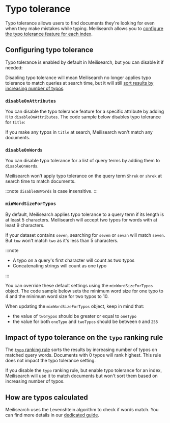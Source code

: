 # Typo tolerance

Typo tolerance allows users to find documents they're looking for even when they make mistakes while typing. Meilisearch allows you to [configure the typo tolerance feature for each index](/reference/api/typo_tolerance.md#update-typo-tolerance).

## Configuring typo tolerance

Typo tolerance is enabled by default in Meilisearch, but you can disable it if needed:

<CodeSamples id="typo_tolerance_guide_1" />

Disabling typo tolerance will mean Meilisearch no longer applies typo tolerance to match queries at search time, but it will still [sort results by increasing number of typos](#impact-of-typo-tolerance-on-the-typo-ranking-rule).

### `disableOnAttributes`

You can disable the typo tolerance feature for a specific attribute by adding it to `disableOnAttributes`. The code sample below disables typo tolerance for `title`:

<CodeSamples id="typo_tolerance_guide_2" />

If you make any typos in `title` at search, Meilisearch won't match any documents.

### `disableOnWords`

You can disable typo tolerance for a list of query terms by adding them to `disableOnWords`.

<CodeSamples id="typo_tolerance_guide_3" />

Meilisearch won't apply typo tolerance on the query term `Shrek` or `shrek` at search time to match documents.

:::note
`disableOnWords` is case insensitive.
:::

### `minWordSizeForTypos`

By default, Meilisearch applies typo tolerance to a query term if its length is at least 5 characters. Meilisearch will accept two typos for words with at least 9 characters.

If your dataset contains `seven`, searching for `sevem` or `sevan` will match `seven`. But `tow` won't match `two` as it's less than 5 characters.

:::note

- A typo on a query's first character will count as two typos
- Concatenating strings will count as one typo

:::

You can override these default settings using the `minWordSizeForTypos` object. The code sample below sets the minimum word size for one typo to 4 and the minimum word size for two typos to 10.

<CodeSamples id="typo_tolerance_guide_4" />

When updating the `minWordSizeForTypos` object, keep in mind that:

- the value of `twoTypos` should be greater or equal to `oneTypo`
- the value for both `oneTypo` and `twoTypos` should be between `0` and `255`

## Impact of typo tolerance on the `typo` ranking rule

The [`typo` ranking rule](/learn/core_concepts/relevancy.md#_2-typo)  sorts the results by increasing number of typos on matched query words. Documents with 0 typos will rank highest. This rule does not impact the typo tolerance setting.

If you disable the `typo` ranking rule, but enable typo tolerance for an index, Meilisearch will use it to match documents but won't sort them based on increasing number of typos.

## How are typos calculated

Meilisearch uses the Levenshtein algorithm to check if words match. You can find more details in our [dedicated guide](/learn/advanced/levenshtein_algorithm.md).
